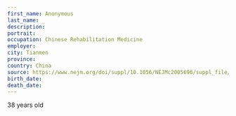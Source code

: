 ```yaml
---
first_name: Anonymous
last_name: _
description: 
portrait: 
occupation: Chinese Rehabilitation Medicine
employer: 
city: Tianmen
province: 
country: China
source: https://www.nejm.org/doi/suppl/10.1056/NEJMc2005696/suppl_file/nejmc2005696_appendix.pdf
birth_date: 
death_date: 
---
```


38 years old